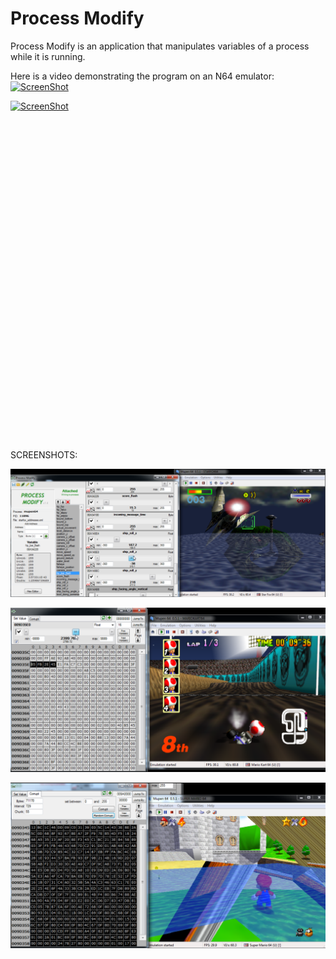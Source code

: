 # Process Modify

Process Modify is an application that manipulates variables of a process while it is running.

Here is a video demonstrating the program on an N64 emulator:<br>
[![ScreenShot](http://img.youtube.com/vi/SKN5lbidbXc/0.jpg)](https://www.youtube.com/watch?v=SKN5lbidbXc)

[![ScreenShot](http://img.youtube.com/vi/AclNAJOJo1o/0.jpg)](https://www.youtube.com/watch?v=AclNAJOJo1o)

<iframe width="854" height="510" src="" frameborder="0" allowfullscreen></iframe>

SCREENSHOTS:

![Alt text](SCREENSHOTS/pm1.png?raw=true "Screenshot 1")

![Alt text](SCREENSHOTS/pm2.png?raw=true "Screenshot 2")

![Alt text](SCREENSHOTS/pm3.png?raw=true "Screenshot 3")


